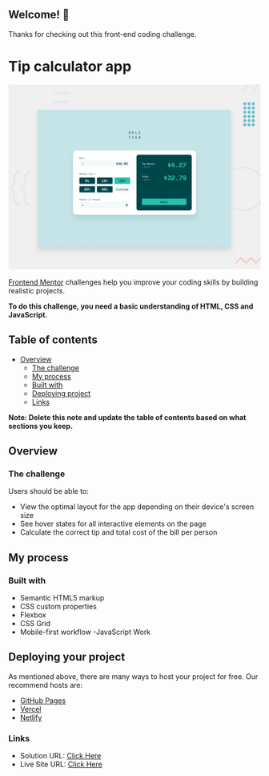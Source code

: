 ## Welcome! 👋

Thanks for checking out this front-end coding challenge.

#  Tip calculator app

![Design preview for the Tip calculator app coding challenge](./design/desktop-preview.jpg)



[Frontend Mentor](https://www.frontendmentor.io) challenges help you improve your coding skills by building realistic projects.

**To do this challenge, you need a basic understanding of HTML, CSS and JavaScript.**


## Table of contents

- [Overview](#overview)
  - [The challenge](#the-challenge)
  - [My process](#my-process)
  - [Built with](#built-with)
  - [Deploying project](#deploy)
  - [Links](#links)



**Note: Delete this note and update the table of contents based on what sections you keep.**

## Overview

### The challenge

Users should be able to:

- View the optimal layout for the app depending on their device's screen size
- See hover states for all interactive elements on the page
- Calculate the correct tip and total cost of the bill per person

## My process

### Built with

- Semantic HTML5 markup
- CSS custom properties
- Flexbox
- CSS Grid
- Mobile-first workflow
-JavaScript Work

## Deploying your project

As mentioned above, there are many ways to host your project for free. Our recommend hosts are:

- [GitHub Pages](https://pages.github.com/)
- [Vercel](https://vercel.com/)
- [Netlify](https://www.netlify.com/)


### Links

- Solution URL: [ Click Here](https://github.com/rahulvr29/Tip-Calculator-App)
- Live Site URL: [ Click Here](https://sparkly-marigold-a06083.netlify.app/)
